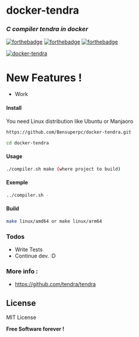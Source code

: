 # docker-tendra

### _C compiler tendra in docker_
 [![forthebadge](https://forthebadge.com/images/badges/built-with-love.svg)](https://forthebadge.com) [![forthebadge](https://forthebadge.com/images/badges/powered-by-jeffs-keyboard.svg)](https://forthebadge.com) [![forthebadge](https://forthebadge.com/images/badges/contains-cat-gifs.svg)](https://forthebadge.com)

[![docker-tendra](https://github.com/Bensuperpc/docker-tendra/actions/workflows/main.yml/badge.svg)](https://github.com/Bensuperpc/docker-tendra/actions/workflows/main.yml)

# New Features !

  - Work

#### Install
You need Linux distribution like Ubuntu or Manjaoro

```sh
https://github.com/Bensuperpc/docker-tendra.git
```
```sh
cd docker-tendra
```
#### Usage

```sh
./compiler.sh make (where project to build)
```
#### Exemple
```sh
../compiler.sh -
```


#### Build
```sh
make linux/amd64 or make linux/arm64
```

### Todos

 - Write Tests
 - Continue dev. :D

### More info : 
- https://github.com/tendra/tendra

License
----

MIT License


**Free Software forever !**
